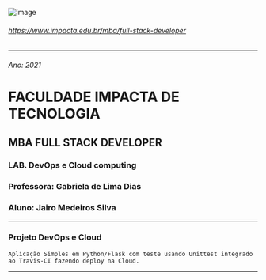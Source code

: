 
![image](https://user-images.githubusercontent.com/69281962/138617122-5ea529c6-ca29-480d-ab0c-0d459171c37e.png)
###### https://www.impacta.edu.br/mba/full-stack-developer
---


###### Ano: 2021
# FACULDADE IMPACTA DE TECNOLOGIA

## MBA FULL STACK DEVELOPER

### LAB. DevOps e Cloud computing
### Professora: Gabriela de Lima Dias
### Aluno: Jairo Medeiros Silva

---
### Projeto DevOps e Cloud
    Aplicação Simples em Python/Flask com teste usando Unittest integrado ao Travis-CI fazendo deploy na Cloud.

---
